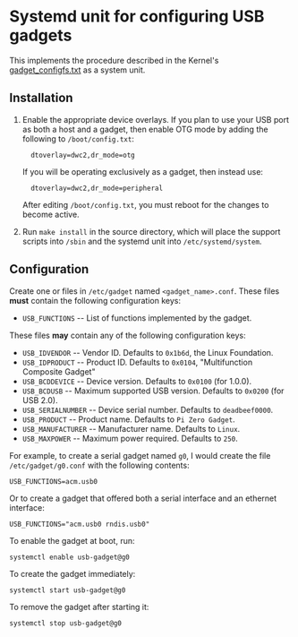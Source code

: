 # Systemd unit for configuring USB gadgets

This implements the procedure described in the Kernel's
[gadget_configfs.txt][] as a system unit.

## Installation

1. Enable the appropriate device overlays.  If you plan to use your
   USB port as both a host and a gadget, then enable OTG mode by
   adding the following to `/boot/config.txt`:

         dtoverlay=dwc2,dr_mode=otg

   If you will be operating exclusively as a gadget, then instead use:

         dtoverlay=dwc2,dr_mode=peripheral

   After editing `/boot/config.txt`, you must reboot for the changes
   to become active.

1. Run `make install` in the source directory, which will place the
   support scripts into `/sbin` and the systemd unit into
   `/etc/systemd/system`.

## Configuration

Create one or files in `/etc/gadget` named `<gadget_name>.conf`.
These files **must** contain the following configuration keys:

- `USB_FUNCTIONS` -- List of functions implemented by the gadget.

These files **may** contain any of the following configuration keys:

- `USB_IDVENDOR` -- Vendor ID. Defaults to `0x1b6d`, the Linux
  Foundation.
- `USB_IDPRODUCT` -- Product ID. Defaults to `0x0104`, "Multifunction
  Composite Gadget"
- `USB_BCDDEVICE` -- Device version. Defaults to `0x0100` (for 1.0.0).
- `USB_BCDUSB` -- Maximum supported USB version. Defaults to `0x0200`
  (for USB 2.0).
- `USB_SERIALNUMBER` -- Device serial number. Defaults to
  `deadbeef0000`.
- `USB_PRODUCT` -- Product name. Defaults to `Pi Zero Gadget`.
- `USB_MANUFACTURER` -- Manufacturer name. Defaults to `Linux`.
- `USB_MAXPOWER` -- Maximum power required. Defaults to `250`.

For example, to create a serial gadget named `g0`, I would create the
file `/etc/gadget/g0.conf` with the following contents:

    USB_FUNCTIONS=acm.usb0

Or to create a gadget that offered both a serial interface and an
ethernet interface:

    USB_FUNCTIONS="acm.usb0 rndis.usb0"

To enable the gadget at boot, run:

    systemctl enable usb-gadget@g0

To create the gadget immediately:

    systemctl start usb-gadget@g0

To remove the gadget after starting it:

    systemctl stop usb-gadget@g0

[gadget_configfs.txt]: https://www.kernel.org/doc/Documentation/usb/gadget_configfs.txt
